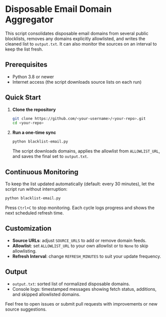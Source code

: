 # Disposable Email Domain Aggregator

This script consolidates disposable email domains from several public blocklists, removes any domains explicitly allowlisted, and writes the cleaned list to `output.txt`. It can also monitor the sources on an interval to keep the list fresh.

## Prerequisites
- Python 3.8 or newer
- Internet access (the script downloads source lists on each run)

## Quick Start

1. **Clone the repository**
   ```bash
   git clone https://github.com/<your-username>/<your-repo>.git
   cd <your-repo>
   ```

2. **Run a one-time sync**
   ```bash
   python blacklist-email.py
   ```

   The script downloads domains, applies the allowlist from `ALLOWLIST_URL`, and saves the final set to `output.txt`.

## Continuous Monitoring

To keep the list updated automatically (default: every 30 minutes), let the script run without interruption:

```bash
python blacklist-email.py
```

Press `Ctrl+C` to stop monitoring. Each cycle logs progress and shows the next scheduled refresh time.

## Customization

- **Source URLs**: adjust `SOURCE_URLS` to add or remove domain feeds.
- **Allowlist**: set `ALLOWLIST_URL` to your own allowlist or to `None` to skip allowlisting.
- **Refresh Interval**: change `REFRESH_MINUTES` to suit your update frequency.

## Output

- `output.txt`: sorted list of normalized disposable domains.
- Console logs: timestamped messages showing fetch status, additions, and skipped allowlisted domains.

Feel free to open issues or submit pull requests with improvements or new source suggestions.
